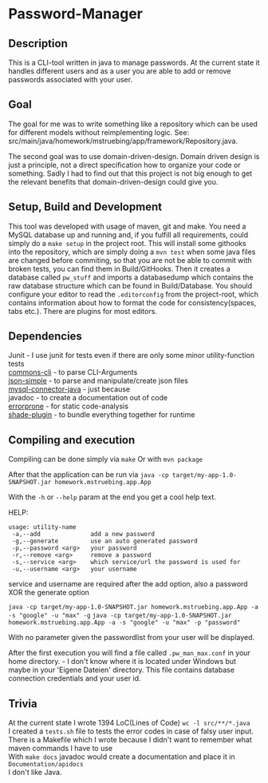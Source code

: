 # Password-Manager

## Description
This is a CLI-tool written in java to manage passwords.
At the current state it handles different users and as a user you are able
to add or remove passwords associated with your user.

## Goal
The goal for me was to write something like a repository which can be used
for different models without reimplementing logic.
See: src/main/java/homework/mstruebing/app/framework/Repository.java.

The second goal was to use domain-driven-design.
Domain driven design is just a principle, not a direct specification how to organize
your code or something. Sadly I had to find out that this project is not big enough
to get the relevant benefits that domain-driven-design could give you.

## Setup, Build and Development
This tool was developed with usage of maven, git and make.
You need a MySQL database up and running and, if you fulfill
all requirements, could simply do a `make setup` in the project
root. This will install some githooks into the repository,
which are simply doing a `mvn test` when some java files are
changed before commiting, so that you are not be able
to commit with broken tests, you can find them in Build/GitHooks.
Then it creates a database called `pw_stuff` and imports a databasedump which
contains the raw database structure which can be found in Build/Database.
You should configure your editor to read the `.editorconfig`
from the project-root, which contains information about how to
format the code for consistency(spaces, tabs etc.). There are plugins for most editors.

## Dependencies
Junit - I use junit for tests even if there are only some minor utility-function tests  
[commons-cli](https://commons.apache.org/proper/commons-cli/) - to parse CLI-Arguments  
[json-simple](https://code.google.com/archive/p/json-simple/) - to parse and manipulate/create json files  
[mysql-connector-java](https://mvnrepository.com/artifact/mysql/mysql-connector-java) - just because  
javadoc - to create a documentation out of code  
[errorprone](http://errorprone.info/) - for static code-analysis  
[shade-plugin](https://maven.apache.org/plugins/maven-shade-plugin/) - to bundle everything together for runtime  

## Compiling and execution
Compiling can be done simply via `make`
Or with `mvn package`

After that the application can be run via
`java -cp target/my-app-1.0-SNAPSHOT.jar homework.mstruebing.app.App`

With the `-h` or `--help` param at the end you get a cool help text.

HELP:
```
usage: utility-name
 -a,--add              add a new password
 -g,--generate         use an auto generated password
 -p,--password <arg>   your password
 -r,--remove <arg>     remove a password
 -s,--service <arg>    which service/url the password is used for
 -u,--username <arg>   your username
```

service and username are required after the add option, also a password XOR the generate option

`java -cp target/my-app-1.0-SNAPSHOT.jar homework.mstruebing.app.App -a -s "google" -u "max" -g`
`java -cp target/my-app-1.0-SNAPSHOT.jar homework.mstruebing.app.App -a -s "google" -u "max" -p "password"`

With no parameter given the passwordlist from your user will be displayed.

After the first execution you will find a file called `.pw_man_max.conf` in your home directory. - I don't know where it is located under Windows
but maybe in your 'Eigene Dateien' directory.
This file contains database connection credentials and your user id.

## Trivia
At the current state I wrote 1394 LoC(Lines of Code) `wc -l src/**/*.java`     
I created a `tests.sh` file to tests the error codes in case of falsy user input.     
There is a Makefile which I wrote because I didn't want to remember what maven commands I have to use     
With `make docs` javadoc would create a documentation and place it in `Documentation/apidocs`    
I don't like Java.
